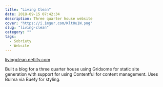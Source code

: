 ```yaml
---
title: "Living Clean"
date: 2018-09-15 07:42:34
description: Three quarter house website
cover: "https://i.imgur.com/KltOu1W.png"
slug: "living-clean"
category: ""
tags:
  - Sobriety
  - Website
---
```


[livingclean.netlify.com](https://livingclean.netlify.com)

Built a blog for a three quarter house using Gridsome for static site generation with support for using Contentful for content management.
Uses Bulma via Buefy for styling.